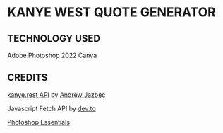 # KANYE WEST QUOTE GENERATOR

## TECHNOLOGY USED
Adobe Photoshop 2022
Canva

## CREDITS
[kanye.rest API](https://github.com/ajzbc/kanye.rest) by [Andrew Jazbec](https://github.com/ajzbc)  

Javascript Fetch API by [dev.to](https://dev.to/asaoluelijah/understanding-fetch-2-building-a-random-quote-generator-app-25nj)

[Photoshop Essentials](https://www.photoshopessentials.com/photo-effects/transparent-text-area/)